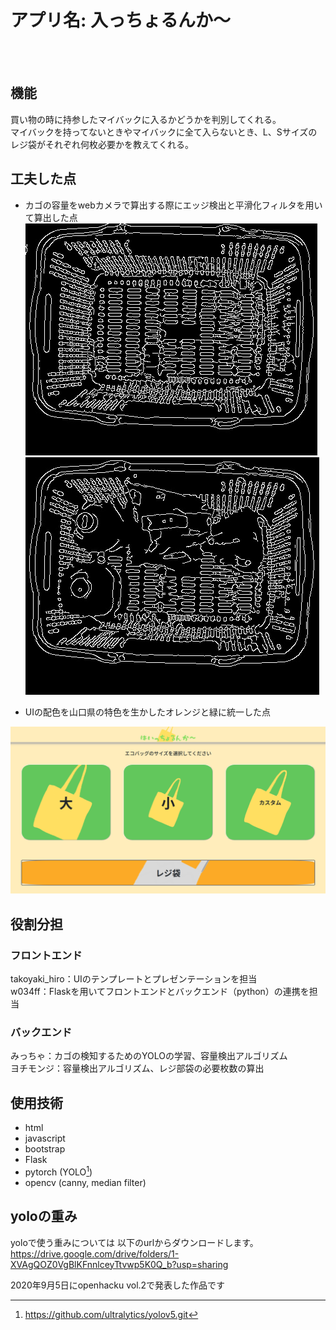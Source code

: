 # アプリ名: 入っちょるんか〜  
<br><br>
## 機能
買い物の時に持参したマイバックに入るかどうかを判別してくれる。  
マイバックを持ってないときやマイバックに全て入らないとき、L、Sサイズのレジ袋がそれぞれ何枚必要かを教えてくれる。  
  
## 工夫した点
- カゴの容量をwebカメラで算出する際にエッジ検出と平滑化フィルタを用いて算出した点  
<img alt="edge_image" src="static/image/frame_canny.jpg"> <img alt="edge_image" src="static/image/frame_canny_in_item.jpg">  
  
- UIの配色を山口県の特色を生かしたオレンジと緑に統一した点  
<img alt="edge_image" src="static/image/ui.png">
         
## 役割分担
### フロントエンド
takoyaki_hiro：UIのテンプレートとプレゼンテーションを担当<br>
w034ff：Flaskを用いてフロントエンドとバックエンド（python）の連携を担当<br>
### バックエンド
みっちゃ：カゴの検知するためのYOLOの学習、容量検出アルゴリズム<br>
ヨチモンジ：容量検出アルゴリズム、レジ部袋の必要枚数の算出<br>
  
## 使用技術
- html
- javascript
- bootstrap
- Flask
- pytorch (YOLO[^1])
- opencv (canny, median filter)

## yoloの重み
yoloで使う重みについては
以下のurlからダウンロードします。  
https://drive.google.com/drive/folders/1-XVAgQOZ0VgBlKFnnlceyTtvwp5K0Q_b?usp=sharing
  


<p> 2020年9月5日にopenhacku vol.2で発表した作品です </p>

[^1]: https://github.com/ultralytics/yolov5.git
